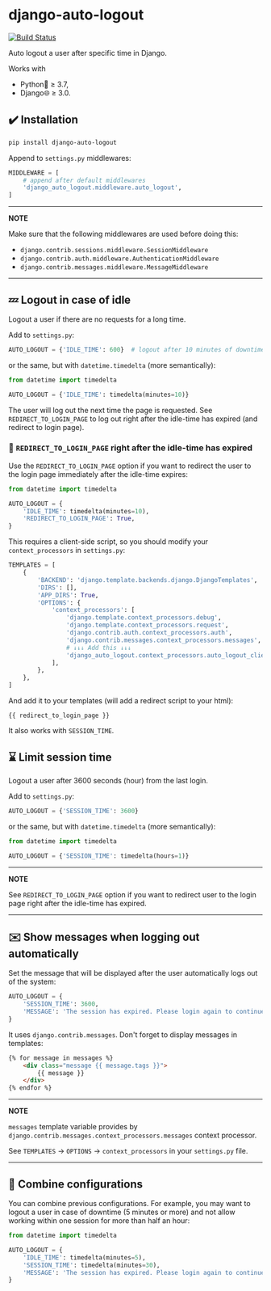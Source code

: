# django-auto-logout

[![Build Status](https://app.travis-ci.com/bugov/django-auto-logout.svg?branch=master)](https://app.travis-ci.com/bugov/django-auto-logout)

Auto logout a user after specific time in Django.

Works with
- Python🐍 ≥ 3.7,
- Django🌐 ≥ 3.0.

## ✔️ Installation

```bash
pip install django-auto-logout
```

Append to `settings.py` middlewares:

```python
MIDDLEWARE = [
    # append after default middlewares
    'django_auto_logout.middleware.auto_logout',
]
```

---

**NOTE**

Make sure that the following middlewares are used before doing this:

- `django.contrib.sessions.middleware.SessionMiddleware`
- `django.contrib.auth.middleware.AuthenticationMiddleware`
- `django.contrib.messages.middleware.MessageMiddleware`

---

## 💤 Logout in case of idle

Logout a user if there are no requests for a long time.

Add to `settings.py`:

```python
AUTO_LOGOUT = {'IDLE_TIME': 600}  # logout after 10 minutes of downtime
```

or the same, but with `datetime.timedelta` (more semantically):

```python
from datetime import timedelta

AUTO_LOGOUT = {'IDLE_TIME': timedelta(minutes=10)}
```

The user will log out the next time the page is requested.
See `REDIRECT_TO_LOGIN_PAGE` to log out right after the idle-time has expired
(and redirect to login page).

### 🔄 `REDIRECT_TO_LOGIN_PAGE` right after the idle-time has expired

Use the `REDIRECT_TO_LOGIN_PAGE` option
if you want to redirect the user to the login page
immediately after the idle-time expires:

```python
from datetime import timedelta

AUTO_LOGOUT = {
    'IDLE_TIME': timedelta(minutes=10),
    'REDIRECT_TO_LOGIN_PAGE': True,
}
```

This requires a client-side script, so you should
modify your `context_processors` in `settings.py`:

```python
TEMPLATES = [
    {
        'BACKEND': 'django.template.backends.django.DjangoTemplates',
        'DIRS': [],
        'APP_DIRS': True,
        'OPTIONS': {
            'context_processors': [
                'django.template.context_processors.debug',
                'django.template.context_processors.request',
                'django.contrib.auth.context_processors.auth',
                'django.contrib.messages.context_processors.messages',
                # ↓↓↓ Add this ↓↓↓
                'django_auto_logout.context_processors.auto_logout_client',
            ],
        },
    },
]
```

And add it to your templates (will add a redirect script to your html):

```
{{ redirect_to_login_page }}
```

It also works with `SESSION_TIME`.

## ⌛ Limit session time

Logout a user after 3600 seconds (hour) from the last login.

Add to `settings.py`:

```python
AUTO_LOGOUT = {'SESSION_TIME': 3600}
```

or the same, but with `datetime.timedelta` (more semantically):

```python
from datetime import timedelta

AUTO_LOGOUT = {'SESSION_TIME': timedelta(hours=1)}
```

---

**NOTE**

See `REDIRECT_TO_LOGIN_PAGE` option
if you want to redirect user to the login page
right after the idle-time has expired.

---

## ✉️ Show messages when logging out automatically

Set the message that will be displayed after the user automatically logs out of the system:

```python
AUTO_LOGOUT = {
    'SESSION_TIME': 3600,
    'MESSAGE': 'The session has expired. Please login again to continue.',
}
```

It uses `django.contrib.messages`. Don't forget to display messages in templates:

```html
{% for message in messages %}
    <div class="message {{ message.tags }}">
        {{ message }}
    </div>
{% endfor %}
```

---

**NOTE**

`messages` template variable provides by `django.contrib.messages.context_processors.messages`
context processor.

See `TEMPLATES` → `OPTIONS` → `context_processors` in your `settings.py` file.

---

## 🌈 Combine configurations

You can combine previous configurations. For example, you may want to logout a user
in case of downtime (5 minutes or more) and not allow working within one session
for more than half an hour:

```python
from datetime import timedelta

AUTO_LOGOUT = {
    'IDLE_TIME': timedelta(minutes=5),
    'SESSION_TIME': timedelta(minutes=30),
    'MESSAGE': 'The session has expired. Please login again to continue.',
}
```
